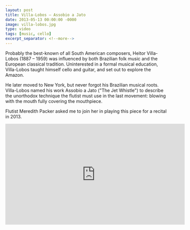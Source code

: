 ```yaml
---
layout: post
title: Villa-Lobos — Assobio a Jato
date: 2013-05-13 00:00:00 -0000
image: villa-lobos.jpg
type: video
tags: [music, cello]
excerpt_separator: <!--more-->
---
```

Probably the best-known of all South American composers, Heitor Villa-Lobos (1887 – 1959) was 
influenced by both Brazilian folk music and the European classical tradition. <!--more--> Uninterested in a formal musical 
education, Villa-Lobos taught himself cello and guitar, and set out to explore the Amazon. 

He later moved to New York, but never forgot his Brazilian musical roots. Villa-Lobos named his work Assobio a Jato ("The Jet Whistle")
to describe the unorthodox technique the flutist must use in the last movement: blowing with the mouth fully covering 
the mouthpiece. 

Flutist Meredith Packer asked me to join her in playing this piece for a recital in 2013.

<div class="iframe-wrapper">
<iframe width="560" height="315" src="https://www.youtube.com/embed/IIUFERoggws" frameborder="0" allowfullscreen></iframe>
</div>